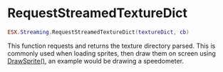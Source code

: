 # RequestStreamedTextureDict

```lua
ESX.Streaming.RequestStreamedTextureDict(textureDict, cb)
```

This function requests and returns the texture directory parsed. This is commonly used when loading sprites, then draw them on screen using [DrawSprite()](https://runtime.fivem.net/doc/reference.html#_0xE7FFAE5EBF23D890), an example would be drawing a speedometer.
